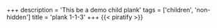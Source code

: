 +++
description = 'This be a demo child plank'
tags = ['children', 'non-hidden']
title = 'plank 1-1-3'
+++
{{< piratify >}}